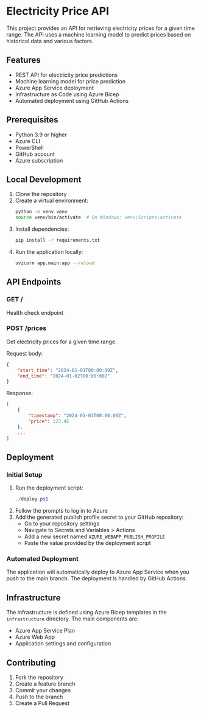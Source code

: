 # Electricity Price API

This project provides an API for retrieving electricity prices for a given time range. The API uses a machine learning model to predict prices based on historical data and various factors.

## Features

- REST API for electricity price predictions
- Machine learning model for price prediction
- Azure App Service deployment
- Infrastructure as Code using Azure Bicep
- Automated deployment using GitHub Actions

## Prerequisites

- Python 3.9 or higher
- Azure CLI
- PowerShell
- GitHub account
- Azure subscription

## Local Development

1. Clone the repository
2. Create a virtual environment:
   ```bash
   python -m venv venv
   source venv/bin/activate  # On Windows: venv\Scripts\activate
   ```
3. Install dependencies:
   ```bash
   pip install -r requirements.txt
   ```
4. Run the application locally:
   ```bash
   uvicorn app.main:app --reload
   ```

## API Endpoints

### GET /
Health check endpoint

### POST /prices
Get electricity prices for a given time range.

Request body:
```json
{
    "start_time": "2024-01-01T00:00:00Z",
    "end_time": "2024-01-02T00:00:00Z"
}
```

Response:
```json
[
    {
        "timestamp": "2024-01-01T00:00:00Z",
        "price": 123.45
    },
    ...
]
```

## Deployment

### Initial Setup

1. Run the deployment script:
   ```powershell
   ./deploy.ps1
   ```
2. Follow the prompts to log in to Azure
3. Add the generated publish profile secret to your GitHub repository:
   - Go to your repository settings
   - Navigate to Secrets and Variables > Actions
   - Add a new secret named `AZURE_WEBAPP_PUBLISH_PROFILE`
   - Paste the value provided by the deployment script

### Automated Deployment

The application will automatically deploy to Azure App Service when you push to the main branch. The deployment is handled by GitHub Actions.

## Infrastructure

The infrastructure is defined using Azure Bicep templates in the `infrastructure` directory. The main components are:

- Azure App Service Plan
- Azure Web App
- Application settings and configuration

## Contributing

1. Fork the repository
2. Create a feature branch
3. Commit your changes
4. Push to the branch
5. Create a Pull Request 